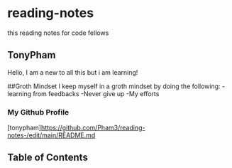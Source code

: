 # reading-notes
this reading notes for code fellows 

## TonyPham
Hello, I am a new to all this but i am learning!

##Groth Mindset 
I keep myself in a groth mindset by doing the following:
-learning from feedbacks 
-Never give up
-My efforts

### My Github Profile
[tonypham]https://github.com/Pham3/reading-notes-/edit/main/README.md


## Table of Contents 

